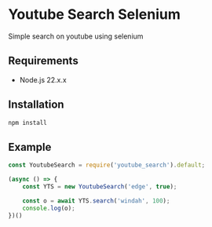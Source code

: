 # Youtube Search Selenium
Simple search on youtube using selenium

## Requirements
- Node.js 22.x.x

## Installation
```bash
npm install
```

## Example
```js
const YoutubeSearch = require('youtube_search').default;

(async () => {
    const YTS = new YoutubeSearch('edge', true);

    const o = await YTS.search('windah', 100);
    console.log(o);
})()

```